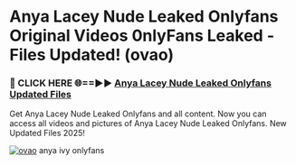 # Anya Lacey Nude Leaked Onlyfans Original Videos 0nlyFans Leaked - Files Updated! (ovao)

<h3>🔴 CLICK HERE 🌐==►► <a href="https://tinyurl.com/x26r9saj" rel="nofollow">Anya Lacey Nude Leaked Onlyfans Updated Files</a></h3>

Get Anya Lacey Nude Leaked Onlyfans and all content. Now you can access all videos and pictures of Anya Lacey Nude Leaked Onlyfans. New Updated Files 2025!

[![ovao](https://i.imgur.com/LkgZPqh.gif)](https://tinyurl.com/x26r9saj)
anya ivy onlyfans